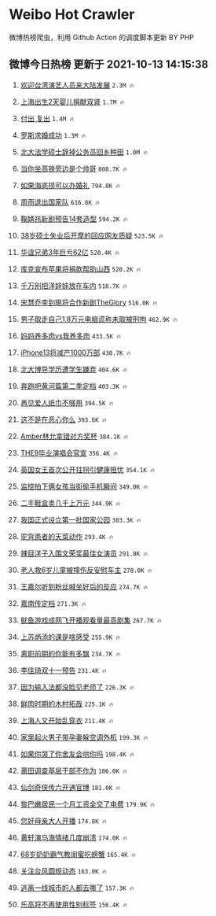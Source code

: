 # Weibo Hot Crawler 



微博热榜爬虫，利用 Github Action 的调度脚本更新 BY PHP 


## 微博今日热榜 更新于 2021-10-13 14:15:38 
1. [欢迎台湾演艺人员来大陆发展](https://s.weibo.com/weibo?q=%23%E6%AC%A2%E8%BF%8E%E5%8F%B0%E6%B9%BE%E6%BC%94%E8%89%BA%E4%BA%BA%E5%91%98%E6%9D%A5%E5%A4%A7%E9%99%86%E5%8F%91%E5%B1%95%23&Refer=top) `2.3M 🔥` 

1. [上海出生2天婴儿捐献双肾](https://s.weibo.com/weibo?q=%23%E4%B8%8A%E6%B5%B7%E5%87%BA%E7%94%9F2%E5%A4%A9%E5%A9%B4%E5%84%BF%E6%8D%90%E7%8C%AE%E5%8F%8C%E8%82%BE%23&Refer=top) `1.7M 🔥` 

1. [付出 复出](https://s.weibo.com/weibo?q=%E4%BB%98%E5%87%BA%20%E5%A4%8D%E5%87%BA&Refer=top) `1.4M 🔥` 

1. [罗斯求婚成功](https://s.weibo.com/weibo?q=%23%E7%BD%97%E6%96%AF%E6%B1%82%E5%A9%9A%E6%88%90%E5%8A%9F%23&Refer=top) `1.3M 🔥` 

1. [北大法学硕士辞掉公务员回乡种田](https://s.weibo.com/weibo?q=%23%E5%8C%97%E5%A4%A7%E6%B3%95%E5%AD%A6%E7%A1%95%E5%A3%AB%E8%BE%9E%E6%8E%89%E5%85%AC%E5%8A%A1%E5%91%98%E5%9B%9E%E4%B9%A1%E7%A7%8D%E7%94%B0%23&Refer=top) `1.0M 🔥` 

1. [当你坐高铁旁边是个帅哥](https://s.weibo.com/weibo?q=%23%E5%BD%93%E4%BD%A0%E5%9D%90%E9%AB%98%E9%93%81%E6%97%81%E8%BE%B9%E6%98%AF%E4%B8%AA%E5%B8%85%E5%93%A5%23&Refer=top) `808.7K 🔥` 

1. [如果海底捞可以办婚礼](https://s.weibo.com/weibo?q=%23%E5%A6%82%E6%9E%9C%E6%B5%B7%E5%BA%95%E6%8D%9E%E5%8F%AF%E4%BB%A5%E5%8A%9E%E5%A9%9A%E7%A4%BC%23&Refer=top) `794.8K 🔥` 

1. [周雨退出国家队](https://s.weibo.com/weibo?q=%23%E5%91%A8%E9%9B%A8%E9%80%80%E5%87%BA%E5%9B%BD%E5%AE%B6%E9%98%9F%23&Refer=top) `616.8K 🔥` 

1. [鞠婧祎新剧预告14套造型](https://s.weibo.com/weibo?q=%23%E9%9E%A0%E5%A9%A7%E7%A5%8E%E6%96%B0%E5%89%A7%E9%A2%84%E5%91%8A14%E5%A5%97%E9%80%A0%E5%9E%8B%23&Refer=top) `594.2K 🔥` 

1. [38岁硕士失业后开摩的回应网友质疑](https://s.weibo.com/weibo?q=%2338%E5%B2%81%E7%A1%95%E5%A3%AB%E5%A4%B1%E4%B8%9A%E5%90%8E%E5%BC%80%E6%91%A9%E7%9A%84%E5%9B%9E%E5%BA%94%E7%BD%91%E5%8F%8B%E8%B4%A8%E7%96%91%23&Refer=top) `523.5K 🔥` 

1. [华谊兄弟3年巨亏62亿](https://s.weibo.com/weibo?q=%23%E5%8D%8E%E8%B0%8A%E5%85%84%E5%BC%9F3%E5%B9%B4%E5%B7%A8%E4%BA%8F62%E4%BA%BF%23&Refer=top) `520.4K 🔥` 

1. [库克宣布苹果将捐款帮助山西](https://s.weibo.com/weibo?q=%E5%BA%93%E5%85%8B%E5%AE%A3%E5%B8%83%E8%8B%B9%E6%9E%9C%E5%B0%86%E6%8D%90%E6%AC%BE%E5%B8%AE%E5%8A%A9%E5%B1%B1%E8%A5%BF&Refer=top) `520.2K 🔥` 

1. [千万别把洋娃娃放在车内](https://s.weibo.com/weibo?q=%23%E5%8D%83%E4%B8%87%E5%88%AB%E6%8A%8A%E6%B4%8B%E5%A8%83%E5%A8%83%E6%94%BE%E5%9C%A8%E8%BD%A6%E5%86%85%23&Refer=top) `518.7K 🔥` 

1. [宋慧乔李到晛将合作新剧TheGlory](https://s.weibo.com/weibo?q=%23%E5%AE%8B%E6%85%A7%E4%B9%94%E6%9D%8E%E5%88%B0%E6%99%9B%E5%B0%86%E5%90%88%E4%BD%9C%E6%96%B0%E5%89%A7TheGlory%23&Refer=top) `516.0K 🔥` 

1. [男子取走自己1.8万元电脑谎称未取被刑拘](https://s.weibo.com/weibo?q=%23%E7%94%B7%E5%AD%90%E5%8F%96%E8%B5%B0%E8%87%AA%E5%B7%B11.8%E4%B8%87%E5%85%83%E7%94%B5%E8%84%91%E8%B0%8E%E7%A7%B0%E6%9C%AA%E5%8F%96%E8%A2%AB%E5%88%91%E6%8B%98%23&Refer=top) `462.9K 🔥` 

1. [妈妈养多肉vs我养多肉](https://s.weibo.com/weibo?q=%23%E5%A6%88%E5%A6%88%E5%85%BB%E5%A4%9A%E8%82%89vs%E6%88%91%E5%85%BB%E5%A4%9A%E8%82%89%23&Refer=top) `433.5K 🔥` 

1. [iPhone13将减产1000万部](https://s.weibo.com/weibo?q=%23iPhone13%E5%B0%86%E5%87%8F%E4%BA%A71000%E4%B8%87%E9%83%A8%23&Refer=top) `430.7K 🔥` 

1. [北大博导学历遭学生嫌弃](https://s.weibo.com/weibo?q=%23%E5%8C%97%E5%A4%A7%E5%8D%9A%E5%AF%BC%E5%AD%A6%E5%8E%86%E9%81%AD%E5%AD%A6%E7%94%9F%E5%AB%8C%E5%BC%83%23&Refer=top) `404.6K 🔥` 

1. [奔跑吧黄河篇第二季定档](https://s.weibo.com/weibo?q=%23%E5%A5%94%E8%B7%91%E5%90%A7%E9%BB%84%E6%B2%B3%E7%AF%87%E7%AC%AC%E4%BA%8C%E5%AD%A3%E5%AE%9A%E6%A1%A3%23&Refer=top) `403.3K 🔥` 

1. [再见爱人纸巾不够用](https://s.weibo.com/weibo?q=%23%E5%86%8D%E8%A7%81%E7%88%B1%E4%BA%BA%E7%BA%B8%E5%B7%BE%E4%B8%8D%E5%A4%9F%E7%94%A8%23&Refer=top) `394.5K 🔥` 

1. [这不是在恶心你么](https://s.weibo.com/weibo?q=%23%E8%BF%99%E4%B8%8D%E6%98%AF%E5%9C%A8%E6%81%B6%E5%BF%83%E4%BD%A0%E4%B9%88%23&Refer=top) `393.6K 🔥` 

1. [Amber林允拿错对方奖杯](https://s.weibo.com/weibo?q=%23Amber%E6%9E%97%E5%85%81%E6%8B%BF%E9%94%99%E5%AF%B9%E6%96%B9%E5%A5%96%E6%9D%AF%23&Refer=top) `384.1K 🔥` 

1. [THE9毕业演唱会官宣](https://s.weibo.com/weibo?q=%23THE9%E6%AF%95%E4%B8%9A%E6%BC%94%E5%94%B1%E4%BC%9A%E5%AE%98%E5%AE%A3%23&Refer=top) `356.4K 🔥` 

1. [英国女王首次公开拄拐引健康担忧](https://s.weibo.com/weibo?q=%23%E8%8B%B1%E5%9B%BD%E5%A5%B3%E7%8E%8B%E9%A6%96%E6%AC%A1%E5%85%AC%E5%BC%80%E6%8B%84%E6%8B%90%E5%BC%95%E5%81%A5%E5%BA%B7%E6%8B%85%E5%BF%A7%23&Refer=top) `354.1K 🔥` 

1. [监控拍下俩女孩当街偷手机瞬间](https://s.weibo.com/weibo?q=%23%E7%9B%91%E6%8E%A7%E6%8B%8D%E4%B8%8B%E4%BF%A9%E5%A5%B3%E5%AD%A9%E5%BD%93%E8%A1%97%E5%81%B7%E6%89%8B%E6%9C%BA%E7%9E%AC%E9%97%B4%23&Refer=top) `349.0K 🔥` 

1. [二手鞋盒卖几千上万元](https://s.weibo.com/weibo?q=%23%E4%BA%8C%E6%89%8B%E9%9E%8B%E7%9B%92%E5%8D%96%E5%87%A0%E5%8D%83%E4%B8%8A%E4%B8%87%E5%85%83%23&Refer=top) `344.9K 🔥` 

1. [我国正式设立第一批国家公园](https://s.weibo.com/weibo?q=%23%E6%88%91%E5%9B%BD%E6%AD%A3%E5%BC%8F%E8%AE%BE%E7%AB%8B%E7%AC%AC%E4%B8%80%E6%89%B9%E5%9B%BD%E5%AE%B6%E5%85%AC%E5%9B%AD%23&Refer=top) `303.3K 🔥` 

1. [驼背患者的天菜动作](https://s.weibo.com/weibo?q=%23%E9%A9%BC%E8%83%8C%E6%82%A3%E8%80%85%E7%9A%84%E5%A4%A9%E8%8F%9C%E5%8A%A8%E4%BD%9C%23&Refer=top) `293.4K 🔥` 

1. [辣目洋子入围文荣奖最佳女演员](https://s.weibo.com/weibo?q=%23%E8%BE%A3%E7%9B%AE%E6%B4%8B%E5%AD%90%E5%85%A5%E5%9B%B4%E6%96%87%E8%8D%A3%E5%A5%96%E6%9C%80%E4%BD%B3%E5%A5%B3%E6%BC%94%E5%91%98%23&Refer=top) `291.8K 🔥` 

1. [老人救6岁儿童被撞伤反安慰车主](https://s.weibo.com/weibo?q=%23%E8%80%81%E4%BA%BA%E6%95%916%E5%B2%81%E5%84%BF%E7%AB%A5%E8%A2%AB%E6%92%9E%E4%BC%A4%E5%8F%8D%E5%AE%89%E6%85%B0%E8%BD%A6%E4%B8%BB%23&Refer=top) `278.0K 🔥` 

1. [王嘉尔听到粉丝喊坐好后的反应](https://s.weibo.com/weibo?q=%23%E7%8E%8B%E5%98%89%E5%B0%94%E5%90%AC%E5%88%B0%E7%B2%89%E4%B8%9D%E5%96%8A%E5%9D%90%E5%A5%BD%E5%90%8E%E7%9A%84%E5%8F%8D%E5%BA%94%23&Refer=top) `274.7K 🔥` 

1. [嘉南传定档](https://s.weibo.com/weibo?q=%23%E5%98%89%E5%8D%97%E4%BC%A0%E5%AE%9A%E6%A1%A3%23&Refer=top) `271.3K 🔥` 

1. [鱿鱼游戏成网飞开播观看量最高剧集](https://s.weibo.com/weibo?q=%23%E9%B1%BF%E9%B1%BC%E6%B8%B8%E6%88%8F%E6%88%90%E7%BD%91%E9%A3%9E%E5%BC%80%E6%92%AD%E8%A7%82%E7%9C%8B%E9%87%8F%E6%9C%80%E9%AB%98%E5%89%A7%E9%9B%86%23&Refer=top) `267.7K 🔥` 

1. [上苏炳添的课是啥感受](https://s.weibo.com/weibo?q=%23%E4%B8%8A%E8%8B%8F%E7%82%B3%E6%B7%BB%E7%9A%84%E8%AF%BE%E6%98%AF%E5%95%A5%E6%84%9F%E5%8F%97%23&Refer=top) `255.9K 🔥` 

1. [离职前期的你能有多飘](https://s.weibo.com/weibo?q=%23%E7%A6%BB%E8%81%8C%E5%89%8D%E6%9C%9F%E7%9A%84%E4%BD%A0%E8%83%BD%E6%9C%89%E5%A4%9A%E9%A3%98%23&Refer=top) `234.7K 🔥` 

1. [李佳琦双十一预告](https://s.weibo.com/weibo?q=%23%E6%9D%8E%E4%BD%B3%E7%90%A6%E5%8F%8C%E5%8D%81%E4%B8%80%E9%A2%84%E5%91%8A%23&Refer=top) `231.4K 🔥` 

1. [因为输入法都没脸见老师了](https://s.weibo.com/weibo?q=%23%E5%9B%A0%E4%B8%BA%E8%BE%93%E5%85%A5%E6%B3%95%E9%83%BD%E6%B2%A1%E8%84%B8%E8%A7%81%E8%80%81%E5%B8%88%E4%BA%86%23&Refer=top) `226.3K 🔥` 

1. [鲜肉时期的木村拓哉](https://s.weibo.com/weibo?q=%E9%B2%9C%E8%82%89%E6%97%B6%E6%9C%9F%E7%9A%84%E6%9C%A8%E6%9D%91%E6%8B%93%E5%93%89&Refer=top) `225.1K 🔥` 

1. [上海人又开始乱穿衣](https://s.weibo.com/weibo?q=%23%E4%B8%8A%E6%B5%B7%E4%BA%BA%E5%8F%88%E5%BC%80%E5%A7%8B%E4%B9%B1%E7%A9%BF%E8%A1%A3%23&Refer=top) `211.4K 🔥` 

1. [家里起火男子带孕妻躲空调外机](https://s.weibo.com/weibo?q=%23%E5%AE%B6%E9%87%8C%E8%B5%B7%E7%81%AB%E7%94%B7%E5%AD%90%E5%B8%A6%E5%AD%95%E5%A6%BB%E8%BA%B2%E7%A9%BA%E8%B0%83%E5%A4%96%E6%9C%BA%23&Refer=top) `199.3K 🔥` 

1. [如果你哭了你舍友会哄你吗](https://s.weibo.com/weibo?q=%23%E5%A6%82%E6%9E%9C%E4%BD%A0%E5%93%AD%E4%BA%86%E4%BD%A0%E8%88%8D%E5%8F%8B%E4%BC%9A%E5%93%84%E4%BD%A0%E5%90%97%23&Refer=top) `198.4K 🔥` 

1. [莆田调查基层干部不作为](https://s.weibo.com/weibo?q=%23%E8%8E%86%E7%94%B0%E8%B0%83%E6%9F%A5%E5%9F%BA%E5%B1%82%E5%B9%B2%E9%83%A8%E4%B8%8D%E4%BD%9C%E4%B8%BA%23&Refer=top) `186.0K 🔥` 

1. [仙剑奇侠传六开通官博](https://s.weibo.com/weibo?q=%23%E4%BB%99%E5%89%91%E5%A5%87%E4%BE%A0%E4%BC%A0%E5%85%AD%E5%BC%80%E9%80%9A%E5%AE%98%E5%8D%9A%23&Refer=top) `181.0K 🔥` 

1. [黎巴嫩居民一个月工资全交了电费](https://s.weibo.com/weibo?q=%23%E9%BB%8E%E5%B7%B4%E5%AB%A9%E5%B1%85%E6%B0%91%E4%B8%80%E4%B8%AA%E6%9C%88%E5%B7%A5%E8%B5%84%E5%85%A8%E4%BA%A4%E4%BA%86%E7%94%B5%E8%B4%B9%23&Refer=top) `179.9K 🔥` 

1. [您好母亲大人开播](https://s.weibo.com/weibo?q=%23%E6%82%A8%E5%A5%BD%E6%AF%8D%E4%BA%B2%E5%A4%A7%E4%BA%BA%E5%BC%80%E6%92%AD%23&Refer=top) `174.8K 🔥` 

1. [黄轩演乌海情绪几度崩溃](https://s.weibo.com/weibo?q=%23%E9%BB%84%E8%BD%A9%E6%BC%94%E4%B9%8C%E6%B5%B7%E6%83%85%E7%BB%AA%E5%87%A0%E5%BA%A6%E5%B4%A9%E6%BA%83%23&Refer=top) `174.0K 🔥` 

1. [68岁奶奶霸气教闺蜜吃螃蟹](https://s.weibo.com/weibo?q=%2368%E5%B2%81%E5%A5%B6%E5%A5%B6%E9%9C%B8%E6%B0%94%E6%95%99%E9%97%BA%E8%9C%9C%E5%90%83%E8%9E%83%E8%9F%B9%23&Refer=top) `165.4K 🔥` 

1. [关注台风圆规动态](https://s.weibo.com/weibo?q=%23%E5%85%B3%E6%B3%A8%E5%8F%B0%E9%A3%8E%E5%9C%86%E8%A7%84%E5%8A%A8%E6%80%81%23&Refer=top) `163.0K 🔥` 

1. [逃离一线城市的人都去哪了](https://s.weibo.com/weibo?q=%23%E9%80%83%E7%A6%BB%E4%B8%80%E7%BA%BF%E5%9F%8E%E5%B8%82%E7%9A%84%E4%BA%BA%E9%83%BD%E5%8E%BB%E5%93%AA%E4%BA%86%23&Refer=top) `157.3K 🔥` 

1. [乐高将不再使用性别标签](https://s.weibo.com/weibo?q=%23%E4%B9%90%E9%AB%98%E5%B0%86%E4%B8%8D%E5%86%8D%E4%BD%BF%E7%94%A8%E6%80%A7%E5%88%AB%E6%A0%87%E7%AD%BE%23&Refer=top) `156.4K 🔥` 

